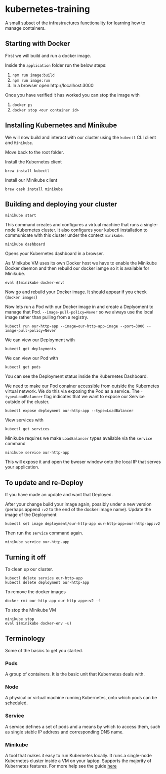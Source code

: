 # kubernetes-training
A small subset of the infrastructures functionality for learning how to manage containers.

## Starting with Docker

First we will build and run a docker image.

Inside the `application` folder run the below steps:
1. `npm run image:build`
2. `npm run image:run`
3. In a browser open http://localhost:3000

Once you have verified it has worked you can stop the image with
1. `docker ps`
2. `docker stop <our container id>`

## Installing Kubernetes and Minikube

We will now build and interact with our cluster using the `kubectl` CLI client and `Minikube`.

Move back to the root folder.

Install the Kubernetes client 

    brew install kubectl 

Install our Minikube client

    brew cask install minikube

## Building and deploying your cluster 

    minikube start

This command creates and configures a virtual machine that runs a single-node Kubernetes cluster. It also configures your kubectl installation to communicate with this cluster under the context `minikube`.

    minikube dashboard

Opens your Kubernetes dashboard in a browser.

As Minikube VM uses its own Docker host we have to enable the Minikube Docker daemon and then rebuild our docker iamge so it is available for Minikube.
        
    eval $(minikube docker-env)

Now go and rebuild your Docker image. It should appear if you check (`docker images`)

Now lets run a Pod with our Docker image in and create a Deplyoment to manage that Pod. `--image-pull-policy=Never` so we always use the local image rather than pulling from a registry.

    kubectl run our-http-app --image=our-http-app-image --port=3000 --image-pull-policy=Never

We can view our Deployment with

    kubectl get deployments

We can view our Pod with 
    
    kubectl get pods

You can see the Deployment status inside the Kubernetes Dashboard.

We need to make our Pod conainer accessible from outside the Kubernetes virtual network. We do this via exposing the Pod as a service. The `-type=LoadBalancer` flag indicates that we want to expose our Service outside of the cluster.

    kubectl expose deployment our-http-app --type=LoadBalancer

View services with

    kubectl get services

Minikube requires we make `LoadBalancer` types available via the `service` command

    minikube service our-http-app

This will expose it and open the bwoser window onto the local IP that serves your application.

## To update and re-Deploy

If you have made an update and want that Deployed.

After your change build your image again, possibly under a new version (perhaps append `:v2` to the end of the docker image name).
Update the image of the Deployment
    
    kubectl set image deployment/our-http-app our-http-app=our-http-app:v2

Then run the `service` command again.

    minikube service our-http-app

## Turning it off

To clean up our cluster.

    kubectl delete service our-http-app
    kubectl delete deployment our-http-app

To remove the docker images

    docker rmi our-http-app our-http-appe:v2 -f

To stop the Minikube VM

    minikube stop
    eval $(minikube docker-env -u)

## Terminology

Some of the basics to get you started.

### Pods
A group of containers. It is the basic unit that Kubernetes deals with.

### Node
A physical or virtual machine running Kubernetes, onto which pods can be scheduled.

### Service
A service defines a set of pods and a means by which to access them, such as single stable IP address and corresponding DNS name.

### Minikube
A tool that makes it easy to run Kubernetes locally. It runs a single-node Kubernetes cluster inside a VM on your laptop. Supports the majority of Kubernetes features. For more help see the guide [here](https://kubernetes.io/docs/setup/minikube/)